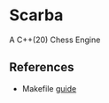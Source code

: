 # Scarba

A C++(20) Chess Engine

## References
- Makefile [guide](https://stackoverflow.com/questions/68428103/how-to-create-a-makefile-for-a-c-project-with-multiple-directories)
